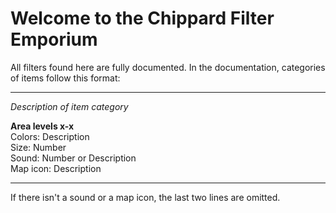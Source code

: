 # Welcome to the Chippard Filter Emporium

All filters found here are fully documented. In the documentation, categories of items follow this format:

---

*Description of item category*

**Area levels x-x**  
Colors: Description  
Size: Number  
Sound: Number or Description  
Map icon: Description

---

If there isn't a sound or a map icon, the last two lines are omitted.